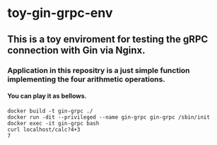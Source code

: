 # toy-gin-grpc-env
## This is a toy enviroment for testing the gRPC connection with Gin via Nginx.
### Application in this repositry is a just simple function implementing the four arithmetic operations.
#### You can play it as bellows.
```
docker build -t gin-grpc ./
docker run -dit --privileged --name gin-grpc gin-grpc /sbin/init
docker exec -it gin-grpc bash
curl localhost/calc?4+3
7
```
